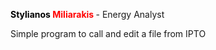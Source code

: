 **<font color="black">Stylianos </font> <font color="red"> Miliarakis </font>** - Energy Analyst

Simple program to call and edit a file from IPTO 

```markdown

```

